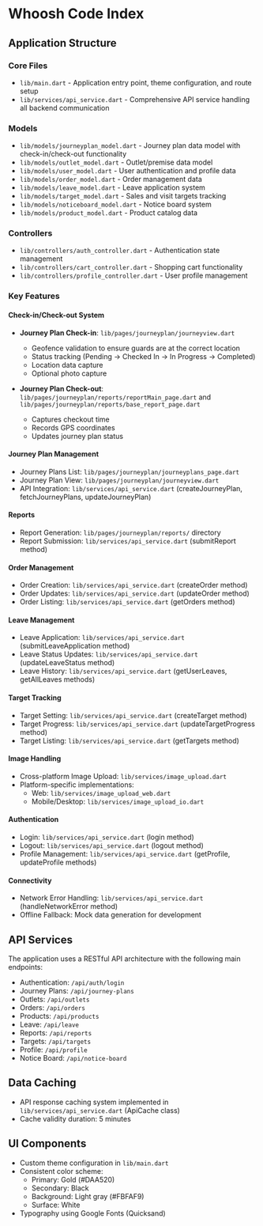 # Whoosh Code Index

## Application Structure

### Core Files
- `lib/main.dart` - Application entry point, theme configuration, and route setup
- `lib/services/api_service.dart` - Comprehensive API service handling all backend communication

### Models
- `lib/models/journeyplan_model.dart` - Journey plan data model with check-in/check-out functionality
- `lib/models/outlet_model.dart` - Outlet/premise data model
- `lib/models/user_model.dart` - User authentication and profile data
- `lib/models/order_model.dart` - Order management data
- `lib/models/leave_model.dart` - Leave application system
- `lib/models/target_model.dart` - Sales and visit targets tracking
- `lib/models/noticeboard_model.dart` - Notice board system
- `lib/models/product_model.dart` - Product catalog data

### Controllers
- `lib/controllers/auth_controller.dart` - Authentication state management
- `lib/controllers/cart_controller.dart` - Shopping cart functionality
- `lib/controllers/profile_controller.dart` - User profile management

### Key Features

#### Check-in/Check-out System
- **Journey Plan Check-in**: `lib/pages/journeyplan/journeyview.dart`
  - Geofence validation to ensure guards are at the correct location
  - Status tracking (Pending → Checked In → In Progress → Completed)
  - Location data capture
  - Optional photo capture

- **Journey Plan Check-out**: `lib/pages/journeyplan/reports/reportMain_page.dart` and `lib/pages/journeyplan/reports/base_report_page.dart`
  - Captures checkout time
  - Records GPS coordinates
  - Updates journey plan status

#### Journey Plan Management
- Journey Plans List: `lib/pages/journeyplan/journeyplans_page.dart`
- Journey Plan View: `lib/pages/journeyplan/journeyview.dart`
- API Integration: `lib/services/api_service.dart` (createJourneyPlan, fetchJourneyPlans, updateJourneyPlan)

#### Reports
- Report Generation: `lib/pages/journeyplan/reports/` directory
- Report Submission: `lib/services/api_service.dart` (submitReport method)

#### Order Management
- Order Creation: `lib/services/api_service.dart` (createOrder method)
- Order Updates: `lib/services/api_service.dart` (updateOrder method)
- Order Listing: `lib/services/api_service.dart` (getOrders method)

#### Leave Management
- Leave Application: `lib/services/api_service.dart` (submitLeaveApplication method)
- Leave Status Updates: `lib/services/api_service.dart` (updateLeaveStatus method)
- Leave History: `lib/services/api_service.dart` (getUserLeaves, getAllLeaves methods)

#### Target Tracking
- Target Setting: `lib/services/api_service.dart` (createTarget method)
- Target Progress: `lib/services/api_service.dart` (updateTargetProgress method)
- Target Listing: `lib/services/api_service.dart` (getTargets method)

#### Image Handling
- Cross-platform Image Upload: `lib/services/image_upload.dart`
- Platform-specific implementations:
  - Web: `lib/services/image_upload_web.dart`
  - Mobile/Desktop: `lib/services/image_upload_io.dart`

#### Authentication
- Login: `lib/services/api_service.dart` (login method)
- Logout: `lib/services/api_service.dart` (logout method)
- Profile Management: `lib/services/api_service.dart` (getProfile, updateProfile methods)

#### Connectivity
- Network Error Handling: `lib/services/api_service.dart` (handleNetworkError method)
- Offline Fallback: Mock data generation for development

## API Services
The application uses a RESTful API architecture with the following main endpoints:

- Authentication: `/api/auth/login`
- Journey Plans: `/api/journey-plans`
- Outlets: `/api/outlets`
- Orders: `/api/orders`
- Products: `/api/products`
- Leave: `/api/leave`
- Reports: `/api/reports`
- Targets: `/api/targets`
- Profile: `/api/profile`
- Notice Board: `/api/notice-board`

## Data Caching
- API response caching system implemented in `lib/services/api_service.dart` (ApiCache class)
- Cache validity duration: 5 minutes

## UI Components
- Custom theme configuration in `lib/main.dart`
- Consistent color scheme:
  - Primary: Gold (#DAA520)
  - Secondary: Black
  - Background: Light gray (#FBFAF9)
  - Surface: White
- Typography using Google Fonts (Quicksand) 